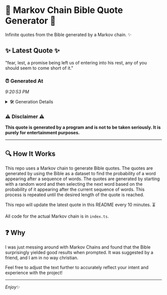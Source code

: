 # 📖 Markov Chain Bible Quote Generator 📖

Infinite quotes from the Bible generated by a Markov chain. ✨

## ✨ Latest Quote ✨
"fear, lest, a promise being left us of entering into his rest, any of you should seem to come short of it."

### ⏰ Generated At
*9:20:53 PM*

<details>
    <summary>🛠️ Generation Details</summary>
    <p>
        <strong>🌱 Seed:</strong> fear,<br>
        <strong>🔄 Iterations:</strong> 21<br>
        <strong>📜 Context History:</strong><br>[ fear, ]: lest,<br>[ fear,, lest, ]: a<br>[ fear,, lest,, a ]: promise<br>[ fear,, lest,, a, promise ]: being<br>[ fear,, lest,, a, promise, being ]: left<br>[ fear,, lest,, a, promise, being, left ]: us<br>[ lest,, a, promise, being, left, us ]: of<br>[ a, promise, being, left, us, of ]: entering<br>[ promise, being, left, us, of, entering ]: into<br>[ being, left, us, of, entering, into ]: his<br>[ left, us, of, entering, into, his ]: rest,<br>[ us, of, entering, into, his, rest, ]: any<br>[ of, entering, into, his, rest,, any ]: of<br>[ entering, into, his, rest,, any, of ]: you<br>[ into, his, rest,, any, of, you ]: should<br>[ his, rest,, any, of, you, should ]: seem<br>[ rest,, any, of, you, should, seem ]: to<br>[ any, of, you, should, seem, to ]: come<br>[ of, you, should, seem, to, come ]: short<br>[ you, should, seem, to, come, short ]: of<br>[ should, seem, to, come, short, of ]: it.<br>
    </p>
</details>

### ⚠️ Disclaimer ⚠️
**This quote is generated by a program and is not to be taken seriously. It is purely for entertainment purposes.**

---

## 🔍 How It Works

This repo uses a Markov chain to generate Bible quotes. The quotes are generated by using the Bible as a dataset to find the probability of a word appearing after a sequence of words. The quotes are generated by starting with a random word and then selecting the next word based on the probability of it appearing after the current sequence of words. This process is repeated until the desired length of the quote is reached.

This repo will update the latest quote in this README every 10 minutes. ⏳

All code for the actual Markov chain is in `index.ts`.

## ❓ Why

I was just messing around with Markov Chains and found that the Bible surprisingly yielded good results when prompted. 
It was suggested by a friend, and I am in no way christian.

Feel free to adjust the text further to accurately reflect your intent and experience with the project!

---

*Enjoy*✨
